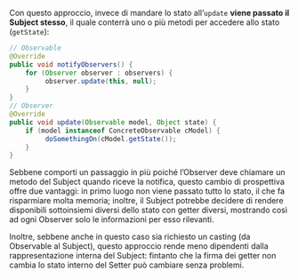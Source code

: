 Con questo approccio, invece di mandare lo stato all’`update` **viene passato il Subject stesso**, il quale conterrà uno o più metodi per accedere allo stato (`getState`):

```java
// Observable 
@Override 
public void notifyObservers() {      
	for (Observer observer : observers) {
	     observer.update(this, null);     
	}  
}  
// Observer 
@Override 
public void update(Observable model, Object state) {      
	if (model instanceof ConcreteObservable cModel) {
	     doSomethingOn(cModel.getState());     
	}  
}
```

Sebbene comporti un passaggio in più poiché l’Observer deve chiamare un metodo del Subject quando riceve la notifica, questo cambio di prospettiva offre due vantaggi: in primo luogo non viene passato tutto lo stato, il che fa risparmiare molta memoria; inoltre, il Subject potrebbe decidere di rendere disponibili sottoinsiemi diversi dello stato con getter diversi, mostrando così ad ogni Observer solo le informazioni per esso rilevanti.

Inoltre, sebbene anche in questo caso sia richiesto un casting (da Observable al Subject), questo approccio rende meno dipendenti dalla rappresentazione interna del Subject: fintanto che la firma dei getter non cambia lo stato interno del Setter può cambiare senza problemi.